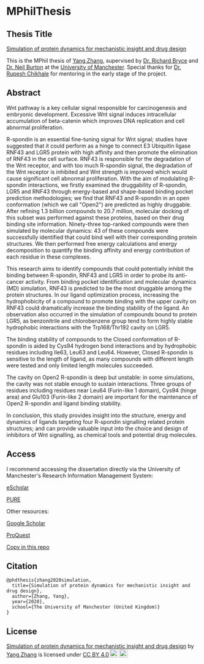 # MPhilThesis

## Thesis Title
[Simulation of protein dynamics for mechanistic insight and drug design](https://www.escholar.manchester.ac.uk/uk-ac-man-scw:323328)

This is the MPhil thesis of [Yang Zhang](https://miemiemmmm.github.io/), supervised by [Dr. Richard Bryce](https://research.manchester.ac.uk/en/persons/richard.bryce) 
and [Dr. Neil Burton](https://personalpages.manchester.ac.uk/staff/neil.burton/) at the [University of Manchester](https://www.manchester.ac.uk/).
Special thanks for [Dr. Rupesh Chikhale](https://www.linkedin.com/in/rupesh-chikhale-b514b597/) for mentoring in the early stage of the project.

## Abstract
Wnt pathway is a key cellular signal responsible for carcinogenesis and embryonic development. Excessive Wnt signal induces intracellular accumulation of beta-catenin which improves DNA replication and cell abnormal proliferation. 

R-spondin is an essential fine-tuning signal for Wnt signal; studies have suggested that it could perform as a hinge to connect E3 Ubiquitin ligase RNF43 and LGR5 protein with high affinity and then promote the elimination of RNF43 in the cell surface. RNF43 is responsible for the degradation of the Wnt receptor, and with too much R-spondin signal, the degradation of the Wnt receptor is inhibited and Wnt strength is improved which would cause significant cell abnormal proliferation. With the aim of modulating R-spondin interactions, we firstly examined the druggability of R-spondin, LGR5 and RNF43 through energy-based and shape-based binding pocket prediction methodologies; we find that RNF43 and R-spondin in an open conformation (which we call "Open2") are predicted as highly druggable. After refining 1.3 billion compounds to 20.7 million, molecular docking of this subset was performed against these proteins, based on their drug binding site information. Ninety-three top-ranked compounds were then simulated by molecular dynamics: 43 of these compounds were successfully identified that could bind well with their corresponding protein structures. We then performed free energy calculations and energy decomposition to quantify the binding affinity and energy contribution of each residue in these complexes. 

This research aims to identify compounds that could potentially inhibit the binding between R-spondin, RNF43 and LGR5 in order to probe its anti-cancer activity. From binding pocket identification and molecular dynamics (MD) simulation, RNF43 is predicted to be the most druggable among the protein structures. In our ligand optimization process, increasing the hydrophobicity of a compound to promote binding with the upper cavity on RNF43 could dramatically increase the binding stability of the ligand. An observation also occurred in the simulation of compounds bound to protein LGR5, as benzonitrile and chlorobenzene group tend to form highly stable hydrophobic interactions with the Trp168/Thr192 cavity on LGR5. 

The binding stability of compounds to the Closed conformation of R-spondin is aided by Cys94 hydrogen bond interactions and by hydrophobic residues including Ile63, Leu63 and Leu64. However, Closed R-spondin is sensitive to the length of ligand, as many compounds with different length were tested and only limited length molecules succeeded. 

The cavity on Open2 R-spondin is deep but unstable: in some simulations, the cavity was not stable enough to sustain interactions. Three groups of residues including residues near Leu64 (Furin-like 1 domain), Cys94 (hinge area) and Glu103 (Furin-like 2 domain) are important for the maintenance of Open2 R-spondin and ligand binding stability. 

In conclusion, this study provides insight into the structure, energy and dynamics of ligands targeting four R-spondin signalling related protein structures; and can provide valuable input into the choice and design of inhibitors of Wnt signalling, as chemical tools and potential drug molecules.

## Access 
I recommend accessing the dissertation directly via the University of Manchester's Research Information Management System:

[eScholar](https://www.escholar.manchester.ac.uk/uk-ac-man-scw:323328)

[PURE](https://research.manchester.ac.uk/en/studentTheses/simulation-of-protein-dynamics-for-mechanistic-insight-and-drug-d)

Other resources:

[Google Scholar](https://scholar.google.com/scholar?q=Simulation+of+protein+dynamics+for+mechanistic+insight+and+drug+design)

[ProQuest](https://www.proquest.com/docview/2568539566)

[Copy in this repo](http://raw.githubusercontent.com/miemiemmmm/MPhilThesis/master/Thesis.pdf)

## Citation
```
@phdthesis{zhang2020simulation,
  title={Simulation of protein dynamics for mechanistic insight and drug design},
  author={Zhang, Yang},
  year={2020},
  school={The University of Manchester (United Kingdom)}
}
```

## License
<p xmlns:cc="http://creativecommons.org/ns#" xmlns:dct="http://purl.org/dc/terms/"><a property="dct:title" rel="cc:attributionURL" href="https://research.manchester.ac.uk/en/studentTheses/simulation-of-protein-dynamics-for-mechanistic-insight-and-drug-d">Simulation of protein dynamics for mechanistic insight and drug design</a> by <a rel="cc:attributionURL dct:creator" property="cc:attributionName" href="https://miemiemmmm.github.io/">Yang Zhang</a> is licensed under <a href="http://creativecommons.org/licenses/by/4.0/?ref=chooser-v1" target="_blank" rel="license noopener noreferrer" style="display:inline-block;">CC BY 4.0<img style="height:22px!important;margin-left:3px;vertical-align:text-bottom;" src="https://mirrors.creativecommons.org/presskit/icons/cc.svg?ref=chooser-v1"><img style="height:22px!important;margin-left:3px;vertical-align:text-bottom;" src="https://mirrors.creativecommons.org/presskit/icons/by.svg?ref=chooser-v1"></a></p>

